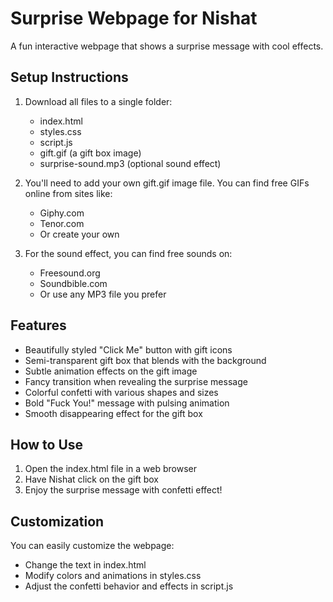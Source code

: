 # Surprise Webpage for Nishat

A fun interactive webpage that shows a surprise message with cool effects.

## Setup Instructions

1. Download all files to a single folder:
   - index.html
   - styles.css
   - script.js
   - gift.gif (a gift box image)
   - surprise-sound.mp3 (optional sound effect)

2. You'll need to add your own gift.gif image file. You can find free GIFs online from sites like:
   - Giphy.com
   - Tenor.com
   - Or create your own

3. For the sound effect, you can find free sounds on:
   - Freesound.org
   - Soundbible.com
   - Or use any MP3 file you prefer

## Features

- Beautifully styled "Click Me" button with gift icons
- Semi-transparent gift box that blends with the background
- Subtle animation effects on the gift image
- Fancy transition when revealing the surprise message
- Colorful confetti with various shapes and sizes
- Bold "Fuck You!" message with pulsing animation
- Smooth disappearing effect for the gift box

## How to Use

1. Open the index.html file in a web browser
2. Have Nishat click on the gift box
3. Enjoy the surprise message with confetti effect!

## Customization

You can easily customize the webpage:
- Change the text in index.html
- Modify colors and animations in styles.css
- Adjust the confetti behavior and effects in script.js 